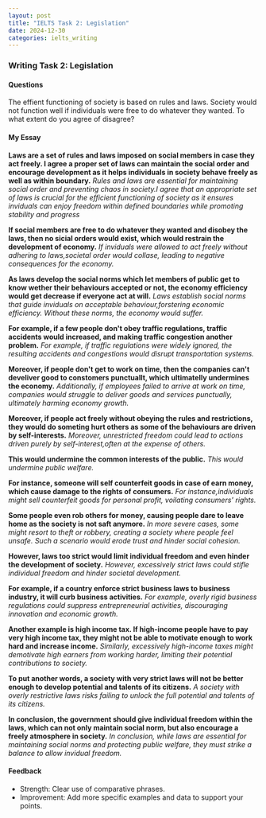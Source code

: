 ```yaml
---
layout: post
title: "IELTS Task 2: Legislation"
date: 2024-12-30
categories: ielts_writing
---
```


### Writing Task 2: Legislation
####  Questions
The effient functioning of society is based on rules and laws. Society would not function well if individuals were free to do whatever they wanted. To what extent do you agree of disagree? 

#### My Essay
**Laws are a set of rules and laws imposed on social members in case they act freely. I agree a proper set of laws can maintain the social order and encourage development as it helps individuals in society behave freely as well as within boundary.**
*Rules and laws are essential for maintaining social order and preventing chaos in society.I agree that an appropriate set of laws is crucial for the efficient functioning of society as it ensures inviduals can enjoy freedom within defined boundaries while promoting stability and progress*

**If social members are free to do whatever they wanted and disobey the laws, then no sicial orders would exist, which would restrain the development of economy.**
*If inviduals were allowed to act freely without adhering to laws,societal order would collase, leading to negative consequences for the economy.*

**As laws develop the social norms which let members of public get to know wether their behaviours accepted or not, the economy efficiency would get decrease if everyone act at will.**
*Laws establish social norms that guide inviduals on acceptable behaviour,forstering economic efficiency. Without these norms, the economy would suffer.*

**For example, if a few people don't obey traffic regulations, traffic accidents would increased, and making traffic congestion another problem.**
*For example, if traffic regulations were widely ignored, the resulting accidents and congestions would disrupt transportation systems.*

**Moreover, if people don't get to work on time, then the companies can't develiver good to constomers punctuallt, which ultimatelly undermines the economy.**
*Additionally, if employees failed to arrive at work on time, companies would struggle to deliver goods and services punctually, ultimately harming economy growth.*

**Moreover, if people act freely without obeying the rules and restrictions, they would do someting hurt others as some of the behaviours are driven by self-interests.**
*Moreover, unrestricted freedom could lead to actions driven purely by self-interest,often at the expense of others.*

**This would undermine the common interests of the public.** 
*This would undermine public welfare.*

**For instance, someone will self counterfeit goods in case of earn money, which cause damage to the rights of consumers.** 
*For instance,individuals might sell counterfeit goods for personal profit, voilating consumers' rights.*

**Some people even rob others for money, causing people dare to leave home as the society is not saft anymore.**
*In more severe cases, some might resort to theft or robbery, creating a society where people feel unsafe. Such a scenario would erode trust and hinder social cohesion.*

**However, laws too strict would limit individual freedom and even hinder the development of society.**
*However, excessively strict laws could stifle individual freedom and hinder societal development.*

**For example, if a country enforce strict business laws to business industry, it will curb business activities.**
*For example, overly rigid business regulations could suppress entrepreneurial activities, discouraging innovation and economic growth.*

**Another example is high income tax. If high-income people have to pay very high income tax, they might not be able to motivate enough to work hard and increase income.**
*Similarly, excessively high-income taxes might demotivate high earners from working harder, limiting their potential contributions to society.*

**To put another words, a society with very strict laws will not be better enough to develop potential and talents of its citizens.** 
*A society with overly restrictive laws risks failing to unlock the full potential and talents of its citizens.*

**In conclusion, the government should give individual freedom within the laws, which can not only maintain social norm, but also encourage a freely atmosphere in society.**
*In conclusion, while laws are essential for maintaining social norms and protecting public welfare, they must strike a balance to allow invidual freedom.*



#### Feedback
- Strength: Clear use of comparative phrases.
- Improvement: Add more specific examples and data to support your points.
